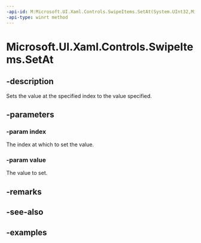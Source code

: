```yaml
---
-api-id: M:Microsoft.UI.Xaml.Controls.SwipeItems.SetAt(System.UInt32,Microsoft.UI.Xaml.Controls.SwipeItem)
-api-type: winrt method
---
```


<!-- Method syntax.
public void SwipeItems.SetAt(UInt32 index, SwipeItem value)
-->

# Microsoft.UI.Xaml.Controls.SwipeItems.SetAt

## -description

Sets the value at the specified index to the value specified.

## -parameters

### -param index

The index at which to set the value.

### -param value

The value to set.

## -remarks

## -see-also

## -examples

